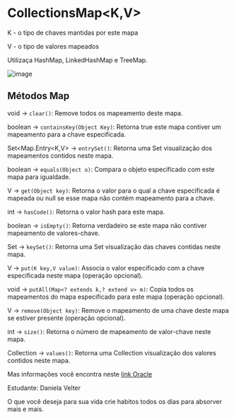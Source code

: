# CollectionsMap<K,V>

K - o tipo de chaves mantidas por este mapa

V - o tipo de valores mapeados

Utilizaça HashMap, LinkedHashMap e TreeMap.


![image](https://user-images.githubusercontent.com/106537496/200689354-0385d29b-2d7b-435f-95e1-f335b8462c84.png)






## Métodos Map

void -> `clear()`: Remove todos os mapeamento deste mapa.

boolean -> `containsKey(Object Key)`: Retorna true este mapa contiver um mapeamento para a chave especificada.

Set<Map.Entry<K,V> -> `entrySet()`: Retorna uma Set visualização dos mapeamentos contidos neste mapa.

boolean -> `equals(Object o)`: Compara o objeto especificado com este mapa para igualdade.

V -> `get(Object key)`: Retorna o valor para o qual a chave especificada é mapeada ou null se esse mapa não contém mapeamento para a chave.

int -> `hasCode()`: Retorna o valor hash para este mapa.

boolean -> `isEmpty()`: Retorna verdadeiro se este mapa não contiver mapeamento de valores-chave.

Set<k> -> `keySet()`: Retorna uma Set visualização das chaves contidas neste mapa.

V -> `put(K key,V value)`: Associa o valor especificado com a chave especificada neste mapa (operação opcional).

void -> `putAll(Map<? extends k,? extend v> m)`: Copia todos os mapeamentos do mapa especificado para este mapa (operação opcional).

V -> `remove(Object key)`: Remove o mapeamento de uma chave deste mapa se estiver presente (operação opcional).

int -> `size()`: Retorna o número de mapeamento de valor-chave neste mapa.

Collection<V> -> `values()`: Retorna uma Collection visualização dos valores contidos neste mapa.


Mas informações você encontra neste [link Oracle](https://docs.oracle.com/javase/7/docs/api/java/util/Map.html)



Estudante: Daniela Velter

O que você deseja para sua vida crie habitos todos os dias para absorver mais e mais.





